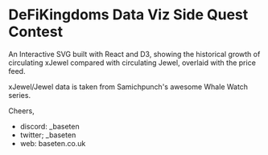 # DeFiKingdoms Data Viz Side Quest Contest

An Interactive SVG built with React and D3, showing the historical growth of circulating 
xJewel compared with circulating Jewel, overlaid with the price feed.

xJewel/Jewel data is taken from Samichpunch's awesome Whale Watch series.

Cheers,
* discord: _baseten
* twitter; _baseten
* web: baseten.co.uk
